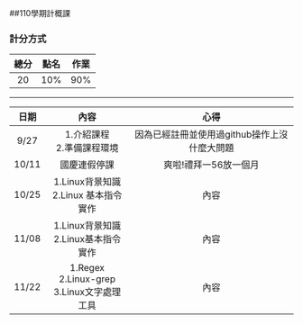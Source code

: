 ##110學期計概課
### 計分方式
| 總分 | 點名 | 作業 |
|:----:|:----:|:----:|
| 20 | 10% | 90% |
----------------
| 日期 | 內容 | 心得 |
|:----:|:----:|:----:|
| 9/27 | 1.介紹課程<br>2.準備課程環境 | 因為已經註冊並使用過github操作上沒什麼大問題 |
| 10/11 | 國慶連假停課 | 爽啦!禮拜一56放一個月 |
| 10/25 | 1.Linux背景知識<br>2.Linux 基本指令實作 | 內容 |
| 11/08 | 1.Linux背景知識<br>2.Linux基本指令實作 | 內容 |
| 11/22 | 1.Regex<br>2.Linux-grep<br>3.Linux文字處理工具 | 內容 |
